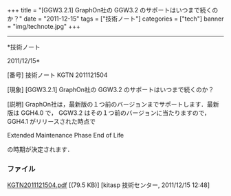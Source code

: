 ﻿+++
title = "[GGW3.2.1] GraphOn社の GGW3.2 のサポートはいつまで続くのか？"
date = "2011-12-15"
tags = ["技術ノート"]
categories = ["tech"]
banner = "img/technote.jpg"
+++

-----------------------------------------------------------------------------------------------------------------------------

*技術ノート

2011/12/15*


[番号]
技術ノート KGTN 2011121504

[現象]
[GGW3.2.1] GraphOn社の GGW3.2 のサポートはいつまで続くのか？

[説明]
GraphOn社は，最新版の１つ前のバージョンまでサポートします．最新版は
GGH4.0 で， GGW3.2 はその１つ前のバージョンに当たりますので， GGH4.1
がリリースされた時点で

Extended Maintenance Phase
End of Life

の時期が決定されます．


### ファイル

 
 


[KGTN2011121504.pdf](http://techreport.kitasp.net/attachments/download/754/KGTN2011121504.pdf)
 [(79.5 KB)] [kitasp 技術センター, 2011/12/15
12:48]


 


 

